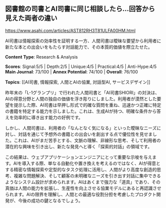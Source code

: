 ## 図書館の司書とAI司書に同じ相談したら…回答から見えた両者の違い

https://www.asahi.com/articles/AST812RH3T81ULFA00HM.html

AI司書は情報探索の効率性を証明する一方、人間司書は曖昧な要望から利用者に新たな本との出会いをもたらす対話能力で、その本質的価値を際立たせた。

**Content Type**: Research & Analysis

**Scores**: Signal:5/5 | Depth:2/5 | Unique:4/5 | Practical:4/5 | Anti-Hype:4/5
**Main Journal**: 73/100 | **Annex Potential**: 74/100 | **Overall**: 76/100

**Topics**: [[AI司書, 情報探索, 人間とAIの協業, 対話型AI, サービスデザイン]]

昨年末の「L-1グランプリ」で行われた人間司書と「AI司書SHIORI」の対決は、AIの得意分野と人間の独自の価値を浮き彫りにしました。利用者が漠然とした要望を提示した際、AI司書は早押し形式で的確な質問を重ね、迅速かつ正確に特定の書籍を特定する能力を示しました。これは、生成AIが持つ、明確な条件から答えを効率的に導き出す能力の好例です。

しかし、人間司書は、利用者の「なんとなく気になる」といった曖昧なニーズに対し、対話を通じて予想外の書籍との出会いを創出する点で優位性を見せました。これは、AIがまだ苦手とする、文脈の理解、非線形な思考、そして利用者の潜在的な興味を引き出し、新たな発見へと導く「探索的対話」の領域です。

この結果は、ウェブアプリケーションエンジニアにとって重要な示唆を与えます。AIを導入する際、単なる自動化や置き換えを考えるのではなく、AIが得意とする精密な情報探索や定型的なタスク処理に活用し、人間がより高度な創造的思考、複雑な問題解決、そして顧客の未明確なニーズを引き出す対話に集中できるようなシステム設計が求められます。AIはあくまで強力な「道具」であり、その真価は人間の能力を拡張し、生産性を向上させる協業モデルにあると再認識させられます。AIの限界を理解し、人間との最適な役割分担を考慮したプロダクト開発が、今後の成功の鍵となるでしょう。